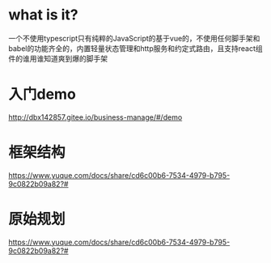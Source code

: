 # what is it?

一个不使用typescript只有纯粹的JavaScript的基于vue的，不使用任何脚手架和babel的功能齐全的，内置轻量状态管理和http服务和约定式路由，且支持react组件的谁用谁知道爽到爆的脚手架


# 入门demo

http://dbx142857.gitee.io/business-manage/#/demo



# 框架结构

https://www.yuque.com/docs/share/cd6c00b6-7534-4979-b795-9c0822b09a82?# 


# 原始规划

https://www.yuque.com/docs/share/cd6c00b6-7534-4979-b795-9c0822b09a82?#